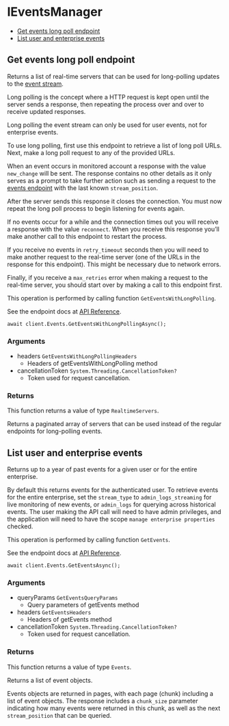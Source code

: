 # IEventsManager


- [Get events long poll endpoint](#get-events-long-poll-endpoint)
- [List user and enterprise events](#list-user-and-enterprise-events)

## Get events long poll endpoint

Returns a list of real-time servers that can be used for long-polling updates
to the [event stream](#get-events).

Long polling is the concept where a HTTP request is kept open until the
server sends a response, then repeating the process over and over to receive
updated responses.

Long polling the event stream can only be used for user events, not for
enterprise events.

To use long polling, first use this endpoint to retrieve a list of long poll
URLs. Next, make a long poll request to any of the provided URLs.

When an event occurs in monitored account a response with the value
`new_change` will be sent. The response contains no other details as
it only serves as a prompt to take further action such as sending a
request to the [events endpoint](#get-events) with the last known
`stream_position`.

After the server sends this response it closes the connection. You must now
repeat the long poll process to begin listening for events again.

If no events occur for a while and the connection times out you will
receive a response with the value `reconnect`. When you receive this response
you’ll make another call to this endpoint to restart the process.

If you receive no events in `retry_timeout` seconds then you will need to
make another request to the real-time server (one of the URLs in the response
for this endpoint). This might be necessary due to network errors.

Finally, if you receive a `max_retries` error when making a request to the
real-time server, you should start over by making a call to this endpoint
first.

This operation is performed by calling function `GetEventsWithLongPolling`.

See the endpoint docs at
[API Reference](https://developer.box.com/reference/options-events/).

<!-- sample options_events -->
```
await client.Events.GetEventsWithLongPollingAsync();
```

### Arguments

- headers `GetEventsWithLongPollingHeaders`
  - Headers of getEventsWithLongPolling method
- cancellationToken `System.Threading.CancellationToken?`
  - Token used for request cancellation.


### Returns

This function returns a value of type `RealtimeServers`.

Returns a paginated array of servers that can be used
instead of the regular endpoints for long-polling events.


## List user and enterprise events

Returns up to a year of past events for a given user
or for the entire enterprise.

By default this returns events for the authenticated user. To retrieve events
for the entire enterprise, set the `stream_type` to `admin_logs_streaming`
for live monitoring of new events, or `admin_logs` for querying across
historical events. The user making the API call will
need to have admin privileges, and the application will need to have the
scope `manage enterprise properties` checked.

This operation is performed by calling function `GetEvents`.

See the endpoint docs at
[API Reference](https://developer.box.com/reference/get-events/).

<!-- sample get_events -->
```
await client.Events.GetEventsAsync();
```

### Arguments

- queryParams `GetEventsQueryParams`
  - Query parameters of getEvents method
- headers `GetEventsHeaders`
  - Headers of getEvents method
- cancellationToken `System.Threading.CancellationToken?`
  - Token used for request cancellation.


### Returns

This function returns a value of type `Events`.

Returns a list of event objects.

Events objects are returned in pages, with each page (chunk)
including a list of event objects. The response includes a
`chunk_size` parameter indicating how many events were returned in this
chunk, as well as the next `stream_position` that can be
queried.



